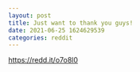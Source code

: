 ```yaml
--- 
layout: post 
title: Just want to thank you guys! 
date: 2021-06-25 1624629539 
categories: reddit 
--- 
```

https://redd.it/o7o8l0